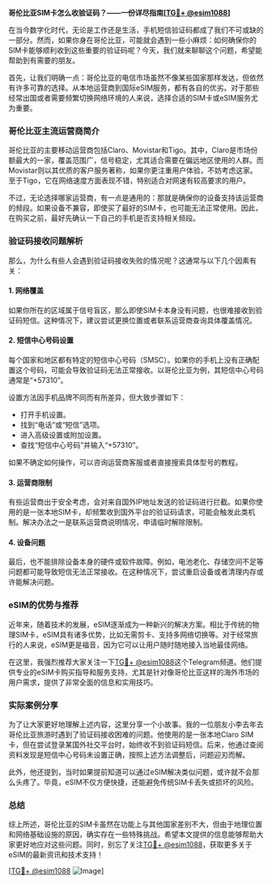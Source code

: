 **哥伦比亚SIM卡怎么收验证码？——一份详尽指南[[TG💪+ @esim1088](https://t.me/s/esim1088)]**

在当今数字化时代，无论是工作还是生活，手机短信验证码都成了我们不可或缺的一部分。然而，如果你身在哥伦比亚，可能就会遇到一些小麻烦：如何确保你的SIM卡能够顺利收到这些重要的验证码呢？今天，我们就来聊聊这个问题，希望能帮助到有需要的朋友。

首先，让我们明确一点：哥伦比亚的电信市场虽然不像某些国家那样发达，但依然有许多可靠的选择。从本地运营商到国际eSIM服务，都有各自的优劣。对于那些经常出国或者需要频繁切换网络环境的人来说，选择合适的SIM卡或eSIM服务尤为重要。

### 哥伦比亚主流运营商简介

哥伦比亚的主要移动运营商包括Claro、Movistar和Tigo。其中，Claro是市场份额最大的一家，覆盖范围广，信号稳定，尤其适合需要在偏远地区使用的人群。而Movistar则以其优质的客户服务著称，如果你更注重用户体验，不妨考虑这家。至于Tigo，它在网络速度方面表现不错，特别适合对网速有较高要求的用户。

不过，无论选择哪家运营商，有一点是通用的：那就是确保你的设备支持该运营商的频段。如果设备不兼容，即使买了最好的SIM卡，也可能无法正常使用。因此，在购买之前，最好先确认一下自己的手机是否支持相关频段。

### 验证码接收问题解析

那么，为什么有些人会遇到验证码接收失败的情况呢？这通常与以下几个因素有关：

#### 1. **网络覆盖**
   如果你所在的区域属于信号盲区，那么即使SIM卡本身没有问题，也很难接收到验证码短信。这种情况下，建议尝试更换位置或者联系运营商查询具体覆盖情况。

#### 2. **短信中心号码设置**
   每个国家和地区都有特定的短信中心号码（SMSC）。如果你的手机上没有正确配置这个号码，可能会导致验证码无法正常接收。以哥伦比亚为例，其短信中心号码通常是“+57310”。

   设置方法因手机品牌不同而有所差异，但大致步骤如下：
   - 打开手机设置。
   - 找到“电话”或“短信”选项。
   - 进入高级设置或附加设置。
   - 查找“短信中心号码”并输入“+57310”。

   如果不确定如何操作，可以咨询运营商客服或者直接搜索具体型号的教程。

#### 3. **运营商限制**
   有些运营商出于安全考虑，会对来自国外IP地址发送的验证码进行拦截。如果你使用的是一张本地SIM卡，却频繁收到国外平台的验证码请求，可能会触发此类机制。解决办法之一是联系运营商说明情况，申请临时解除限制。

#### 4. **设备问题**
   最后，也不能排除设备本身的硬件或软件故障。例如，电池老化、存储空间不足等问题都可能导致短信无法正常接收。在这种情况下，尝试重启设备或者清理内存或许能解决问题。

### eSIM的优势与推荐

近年来，随着技术的发展，eSIM逐渐成为一种新兴的解决方案。相比于传统的物理SIM卡，eSIM具有诸多优势，比如无需剪卡、支持多网络切换等。对于经常旅行的人来说，eSIM更是福音，因为它可以让用户随时随地接入当地最佳网络。

在这里，我强烈推荐大家关注一下[TG💪+ @esim1088](https://t.me/s/esim1088)这个Telegram频道。他们提供专业的eSIM卡购买指导和服务支持，尤其是针对像哥伦比亚这样的海外市场的用户需求，提供了非常全面的信息和实用技巧。

### 实际案例分享

为了让大家更好地理解上述内容，这里分享一个小故事。我的一位朋友小李去年去哥伦比亚旅游时遇到了验证码接收困难的问题。他使用的是一张本地Claro SIM卡，但在尝试登录某国外社交平台时，始终收不到验证码短信。后来，他通过查阅资料发现是短信中心号码未设置正确，按照上述方法调整后，问题迎刃而解。

此外，他还提到，当时如果提前知道可以通过eSIM解决类似问题，或许就不会那么头疼了。毕竟，eSIM不仅方便快捷，还能避免传统SIM卡丢失或损坏的风险。

### 总结

综上所述，哥伦比亚的SIM卡虽然在功能上与其他国家差别不大，但由于地理位置和网络基础设施的原因，确实存在一些特殊挑战。希望本文提供的信息能够帮助大家更好地应对这些问题。同时，别忘了关注[TG💪+ @esim1088](https://t.me/s/esim1088)，获取更多关于eSIM的最新资讯和技术支持！

[[TG💪+ @esim1088](https://t.me/s/esim1088) ![Image](https://i.postimg.cc/4NQfJmqS/Snipaste-2025-05-13-00-14-12.png)]